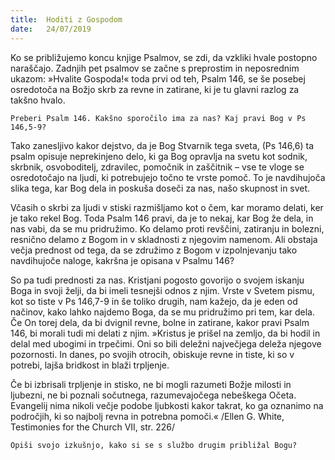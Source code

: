 ```yaml
---
title:  Hoditi z Gospodom
date:   24/07/2019
---
```


Ko se približujemo koncu knjige Psalmov, se zdi, da vzkliki hvale postopno naraščajo. Zadnjih pet psalmov se začne s preprostim in neposrednim ukazom: »Hvalite Gospoda!« toda prvi od teh, Psalm 146, se še posebej osredotoča na Božjo skrb za revne in zatirane, ki je tu glavni razlog za takšno hvalo.

`Preberi Psalm 146. Kakšno sporočilo ima za nas? Kaj pravi Bog v Ps 146,5-9?`

Tako zanesljivo kakor dejstvo, da je Bog Stvarnik tega sveta, (Ps 146,6) ta psalm opisuje neprekinjeno delo, ki ga Bog opravlja na svetu kot sodnik, skrbnik, osvoboditelj, zdravilec, pomočnik in zaščitnik – vse te vloge se osredotočajo na ljudi, ki potrebujejo točno te vrste pomoč. To je navdihujoča slika tega, kar Bog dela in poskuša doseči za nas, našo skupnost in svet.

Včasih o skrbi za ljudi v stiski razmišljamo kot o čem, kar moramo delati, ker je tako rekel Bog. Toda Psalm 146 pravi, da je to nekaj, kar Bog že dela, in nas vabi, da se mu pridružimo. Ko delamo proti revščini, zatiranju in bolezni, resnično delamo z Bogom in v skladnosti z njegovim namenom. Ali obstaja večja prednost od tega, da se združimo z Bogom v izpolnjevanju tako navdihujoče naloge, kakršna je opisana v Psalmu 146?

So pa tudi prednosti za nas. Kristjani pogosto govorijo o svojem iskanju Boga in svoji želji, da bi imeli tesnejši odnos z njim. Vrste v Svetem pismu, kot so tiste v Ps 146,7-9 in še toliko drugih, nam kažejo, da je eden od načinov, kako lahko najdemo Boga, da se mu pridružimo pri tem, kar dela. Če On torej dela, da bi dvignil revne, bolne in zatirane, kakor pravi Psalm 146, bi morali tudi mi delati z njim. »Kristus je prišel na zemljo, da bi hodil in delal med ubogimi in trpečimi. Oni so bili deležni največjega deleža njegove pozornosti. In danes, po svojih otrocih, obiskuje revne in tiste, ki so v potrebi, lajša bridkost in blaži trpljenje.

Če bi izbrisali trpljenje in stisko, ne bi mogli razumeti Božje milosti in ljubezni, ne bi poznali sočutnega, razumevajočega nebeškega Očeta. Evangelij nima nikoli večje podobe ljubkosti kakor takrat, ko ga oznanimo na področjih, ki so najbolj revna in potrebna pomoči.« /Ellen G. White, Testimonies for the Church VII, str. 226/

`Opiši svojo izkušnjo, kako si se s službo drugim približal Bogu?`
